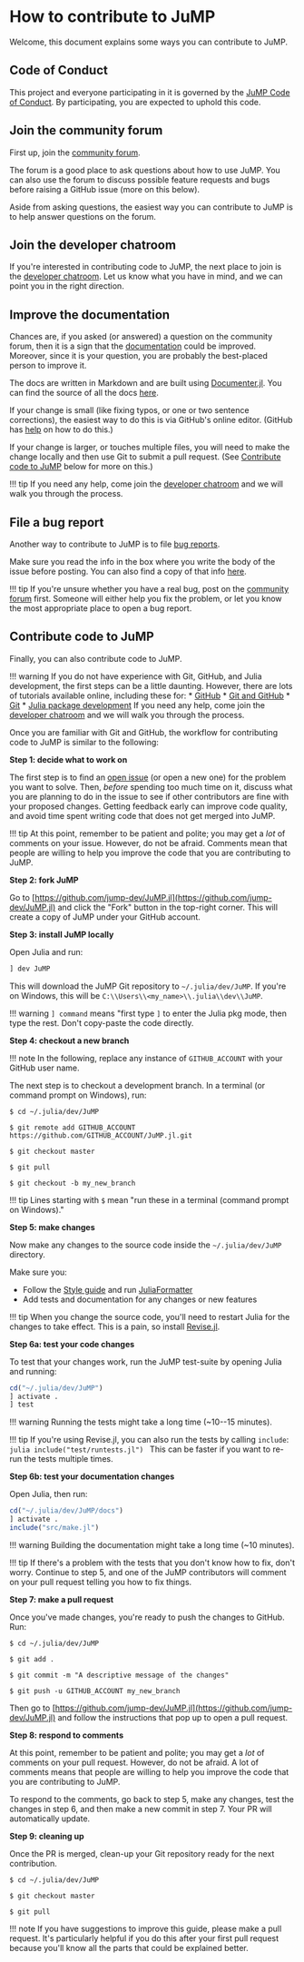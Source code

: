 # How to contribute to JuMP

Welcome, this document explains some ways you can contribute to JuMP.

## Code of Conduct

This project and everyone participating in it is governed by the
[JuMP Code of Conduct](https://github.com/jump-dev/JuMP.jl/blob/master/CODE_OF_CONDUCT.md).
By participating, you are expected to uphold this code.

## Join the community forum

First up, join the [community forum](https://discourse.julialang.org/c/domain/opt).

The forum is a good place to ask questions about how to use JuMP. You can also
use the forum to discuss possible feature requests and bugs before raising a
GitHub issue (more on this below).

Aside from asking questions, the easiest way you can contribute to JuMP is to
help answer questions on the forum.

## Join the developer chatroom

If you're interested in contributing code to JuMP, the next place to join is the
[developer chatroom](https://gitter.im/JuliaOpt/JuMP-dev). Let us know what you
have in mind, and we can point you in the right direction.

## Improve the documentation

Chances are, if you asked (or answered) a question on the community forum, then
it is a sign that the [documentation](https://jump.dev/JuMP.jl/dev/) could be
improved. Moreover, since it is your question, you are probably the best-placed
person to improve it.

The docs are written in Markdown and are built using
[Documenter.jl](https://github.com/JuliaDocs/Documenter.jl).
You can find the source of all the docs
[here](https://github.com/jump-dev/JuMP.jl/tree/master/docs).

If your change is small (like fixing typos, or one or two sentence corrections),
the easiest way to do this is via GitHub's online editor. (GitHub has
[help](https://help.github.com/articles/editing-files-in-another-user-s-repository/)
on how to do this.)

If your change is larger, or touches multiple files, you will need to make the
change locally and then use Git to submit a pull request. (See
[Contribute code to JuMP](@ref) below for more on this.)

!!! tip
    If you need any help, come join the
    [developer chatroom](https://gitter.im/JuliaOpt/JuMP-dev) and we will walk
    you through the process.

## File a bug report

Another way to contribute to JuMP is to file
[bug reports](https://github.com/jump-dev/JuMP.jl/issues/new?template=bug_report.md).

Make sure you read the info in the box where you write the body of the issue
before posting. You can also find a copy of that info
[here](https://github.com/jump-dev/JuMP.jl/blob/master/.github/ISSUE_TEMPLATE/bug_report.md).

!!! tip
    If you're unsure whether you have a real bug, post on the
    [community forum](https://discourse.julialang.org/c/domain/opt)
    first. Someone will either help you fix the problem, or let you know the
    most appropriate place to open a bug report.

## Contribute code to JuMP

Finally, you can also contribute code to JuMP.

!!! warning
    If you do not have experience with Git, GitHub, and Julia development, the
    first steps can be a little daunting. However, there are lots of tutorials
    available online, including these for:
     * [GitHub](https://guides.github.com/activities/hello-world/)
     * [Git and GitHub](https://try.github.io/)
     * [Git](https://git-scm.com/book/en/v2)
     * [Julia package development](https://docs.julialang.org/en/v1/stdlib/Pkg/#Developing-packages-1)
    If you need any help, come join the [developer chatroom](https://gitter.im/JuliaOpt/JuMP-dev)
    and we will walk you through the process.

Once you are familiar with Git and GitHub, the workflow for contributing code to
JuMP is similar to the following:

**Step 1: decide what to work on**

The first step is to find an [open issue](https://github.com/jump-dev/JuMP.jl/issues)
(or open a new one) for the problem you want to solve. Then, _before_ spending
too much time on it, discuss what you are planning to do in the issue to see if
other contributors are fine with your proposed changes. Getting feedback early can
improve code quality, and avoid time spent writing code that does not get merged into
JuMP.

!!! tip
    At this point, remember to be patient and polite; you may get a _lot_ of
    comments on your issue. However, do not be afraid. Comments mean that people are
    willing to help you improve the code that you are contributing to JuMP.

**Step 2: fork JuMP**

Go to [https://github.com/jump-dev/JuMP.jl](https://github.com/jump-dev/JuMP.jl)
and click the "Fork" button in the top-right corner. This will create a copy of
JuMP under your GitHub account.

**Step 3: install JuMP locally**

Open Julia and run:
```julia
] dev JuMP
```
This will download the JuMP Git repository to `~/.julia/dev/JuMP`. If you're on
Windows, this will be `C:\\Users\\<my_name>\\.julia\\dev\\JuMP`.

!!! warning
    `] command` means "first type `]` to enter the Julia pkg mode, then type the
    rest. Don't copy-paste the code directly.

**Step 4: checkout a new branch**

!!! note
    In the following, replace any instance of `GITHUB_ACCOUNT` with your GitHub
    user name.

The next step is to checkout a development branch. In a terminal (or command
prompt on Windows), run:
```
$ cd ~/.julia/dev/JuMP

$ git remote add GITHUB_ACCOUNT https://github.com/GITHUB_ACCOUNT/JuMP.jl.git

$ git checkout master

$ git pull

$ git checkout -b my_new_branch
```

!!! tip
    Lines starting with `$` mean "run these in a terminal (command prompt on
    Windows)."

**Step 5: make changes**

Now make any changes to the source code inside the `~/.julia/dev/JuMP`
directory.

Make sure you:
 * Follow the [Style guide](@ref) and run [JuliaFormatter](@ref)
 * Add tests and documentation for any changes or new features

!!! tip
    When you change the source code, you'll need to restart Julia for the
    changes to take effect. This is a pain, so install
    [Revise.jl](https://github.com/timholy/Revise.jl).

**Step 6a: test your code changes**

To test that your changes work, run the JuMP test-suite by opening Julia and
running:
```julia
cd("~/.julia/dev/JuMP")
] activate .
] test
```

!!! warning
    Running the tests might take a long time (~10--15 minutes).

!!! tip
    If you're using Revise.jl, you can also run the tests by calling `include`:
    ```julia
    include("test/runtests.jl")
    ```
    This can be faster if you want to re-run the tests multiple times.

**Step 6b: test your documentation changes**

Open Julia, then run:
```julia
cd("~/.julia/dev/JuMP/docs")
] activate .
include("src/make.jl")
```

!!! warning
    Building the documentation might take a long time (~10 minutes).

!!! tip
    If there's a problem with the tests that you don't know how to fix, don't
    worry. Continue to step 5, and one of the JuMP contributors will comment
    on your pull request telling you how to fix things.

**Step 7: make a pull request**

Once you've made changes, you're ready to push the changes to GitHub. Run:
```
$ cd ~/.julia/dev/JuMP

$ git add .

$ git commit -m "A descriptive message of the changes"

$ git push -u GITHUB_ACCOUNT my_new_branch
```

Then go to [https://github.com/jump-dev/JuMP.jl](https://github.com/jump-dev/JuMP.jl)
and follow the instructions that pop up to open a pull request.

**Step 8: respond to comments**

At this point, remember to be patient and polite; you may get a _lot_ of
comments on your pull request. However, do not be afraid. A lot of comments
means that people are willing to help you improve the code that you are
contributing to JuMP.

To respond to the comments, go back to step 5, make any changes, test the
changes in step 6, and then make a new commit in step 7. Your PR will
automatically update.

**Step 9: cleaning up**

Once the PR is merged, clean-up your Git repository ready for the
next contribution.
```
$ cd ~/.julia/dev/JuMP

$ git checkout master

$ git pull
```

!!! note
    If you have suggestions to improve this guide, please make a pull request.
    It's particularly helpful if you do this after your first pull request
    because you'll know all the parts that could be explained better.

